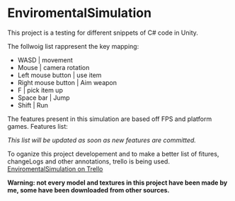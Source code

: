 # EnviromentalSimulation

This project is a testing for different snippets of C# code in Unity.

The follwoig list rappresent the key mapping:
- WASD                | movement
- Mouse               | camera rotation
- Left mouse button   | use item
- Right mouse button  | Aim weapon
- F                   | pick item up
- Space bar           | Jump
- Shift               | Run

The features present in this simulation are based off FPS and platform games.
Features list: 

*This list will be updated as soon as new features are committed.*

To oganize this project developement and to make a better list of fitures, changeLogs and other annotations, trello is being used. [EnviromentalSimulation on Trello](https://trello.com/b/Sj27YJwl/enviromentalsimulation)



**Warning: not every model and textures in this project have been made by me, some have been downloaded from other sources.** 
